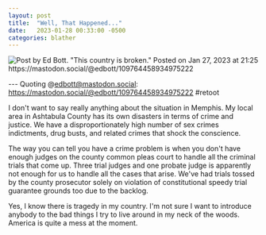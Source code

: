 ```yaml
---
layout: post
title:  "Well, That Happened..."
date:   2023-01-28 00:33:00 -0500
categories: blather
---
```

![Post by Ed Bott. "This country is broken." Posted on Jan 27, 2023 at 21:25 https://mastodon.social/@edbott/109764458934975222 ]({{site.url}}/img/bott-broken-country.jpg)

--- Quoting @edbott@mastodon.social: <https://mastodon.social/@edbott/109764458934975222> #retoot

I don't want to say really anything about the situation in Memphis.  My local area in Ashtabula County has its own disasters in terms of crime and justice.  We have a disproportionately high number of sex crimes indictments, drug busts, and related crimes that shock the conscience. 

The way you can tell you have a crime problem is when you don't have enough judges on the county common pleas court to handle all the criminal trials that come up.  Three trial judges and one probate judge is apparently not enough for us to handle all the cases that arise.  We've had trials tossed by the county prosecutor solely on violation of constitutional speedy trial guarantee grounds too due to the backlog.

Yes, I know there is tragedy in my country.  I'm not sure I want to introduce anybody to the bad things I try to live around in my neck of the woods.  America is quite a mess at the moment.
